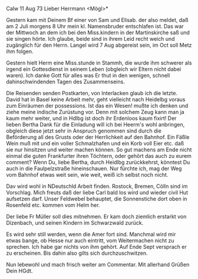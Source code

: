  Calw 11 Aug 73
Lieber Herrmann <Mögl>*

Gestern kam mit Deinem Bf einer von Sam und Elisab. der also meldet, daß am 2 Juli morgens 8 Uhr mein kl. Namensbruder entschlafen ist. Das war der Mittwoch an dem ich bei den Miss.kindern in der Martinskirche saß und sie singen hörte. Ich glaube, beide sind in ihrem Leid recht weich und zugänglich für den Herrn. Langel wird 7 Aug abgereist sein, im Oct soll Metz ihm folgen.

Gestern hielt Herm eine Miss.stunde in Stammh, die wurde ihm schwerer als irgend ein Gottesdienst in seinem Leben (obgleich wir Eltern nicht dabei waren). Ich danke Gott für alles was Er thut in den wenigen, schnell dahinschwindenden Tagen des Zusammenseins.

Die Reisenden senden Postkarten, von Interlacken glaub ich die letzte. David hat in Basel keine Arbeit mehr, geht vielleicht nach Heidelbg voraus zum Einräumen der possessions. Ist das ein Wesen! mußte ich denken und ziehe meine indische Zurüstung vor. Denn mit solchem Zeug kann man ja kaum mehr weiter, und in Hdlbg ist doch ihr Erdenloos kaum fixirt! 
Der lieben Bertha Dank für die Einladung will ich bei Heerm's wohl anbringen, obgleich diese jetzt sehr in Anspruch genommen sind durch die Beförderung all des Grusts oder der Herrlichkeit auf den Bahnhof. Ein Fäßle Wein muß mit und ein voller Schmalzhafen und ein Korb voll Eier etc. daß sie nur hinsitzen und weiter machen können. So gut machens am Ende nicht einmal die guten Frankfurter ihren Töchtern, oder gehört das auch zu eurem comment? Wenn Du, liebe Bertha, durch Heidlbg zurückkehrst, könntest Du auch in die Faulpelzstraße hineinschauen. Nur fürchte ich, mag der Weg vom Bahnhof etwas weit sein, wie weit, weiß ich selbst noch nicht.

Dav wird wohl in NDeutschld Arbeit finden. Rostock, Bremen, Cölln sind im Vorschlag. Mich freuts daß der liebe Carl bald los wird und wieder civil Hut aufsetzen darf. Unser Feldwebel behauptet, die Sonnenstiche dort oben in Rosenfeld etc. kommen vom Helm her.

Der liebe Fr Müller soll dies mitnehmen. Er kam doch ziemlich erstarkt von Dizenbach, und seinen Kindern im Schwarzwald zurück.

Es wird sehr still werden, wenn die Amer fort sind. Manchmal wird mir etwas bange, ob Hesse nur auch eintritt, vom Weitermachen nicht zu sprechen. Ich habe gar nichts von ihm gehört. Auf Ende Sept versprach er zu erscheinen. Bis dahin also gilts sich durchzuschwitzen.

Nun lebewohl und mach frisch weiter am Commentar. Mit allerhand Grüßen  Dein HGdt.
